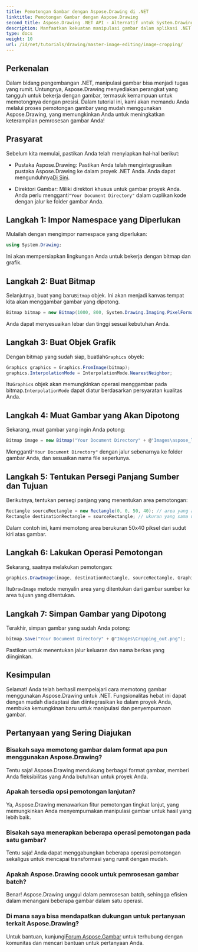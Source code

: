 ```yaml
---
title: Pemotongan Gambar dengan Aspose.Drawing di .NET
linktitle: Pemotongan Gambar dengan Aspose.Drawing
second_title: Aspose.Drawing .NET API - Alternatif untuk System.Drawing.Common
description: Manfaatkan kekuatan manipulasi gambar dalam aplikasi .NET Anda dengan panduan langkah demi langkah untuk memotong gambar menggunakan Aspose.Drawing. Tutorial ini mencakup semua yang perlu Anda ketahui, mulai dari membuat Bitmap hingga menyimpan gambar hasil pemotongan akhir.
type: docs
weight: 10
url: /id/net/tutorials/drawing/master-image-editing/image-cropping/
---
```

## Perkenalan

Dalam bidang pengembangan .NET, manipulasi gambar bisa menjadi tugas yang rumit. Untungnya, Aspose.Drawing menyediakan perangkat yang tangguh untuk bekerja dengan gambar, termasuk kemampuan untuk memotongnya dengan presisi. Dalam tutorial ini, kami akan memandu Anda melalui proses pemotongan gambar yang mudah menggunakan Aspose.Drawing, yang memungkinkan Anda untuk meningkatkan keterampilan pemrosesan gambar Anda!

## Prasyarat

Sebelum kita memulai, pastikan Anda telah menyiapkan hal-hal berikut:

- Pustaka Aspose.Drawing: Pastikan Anda telah mengintegrasikan pustaka Aspose.Drawing ke dalam proyek .NET Anda. Anda dapat mengunduhnya[Di Sini](https://releases.aspose.com/drawing/net/).
  
-  Direktori Gambar: Miliki direktori khusus untuk gambar proyek Anda. Anda perlu mengganti`"Your Document Directory"` dalam cuplikan kode dengan jalur ke folder gambar Anda.

## Langkah 1: Impor Namespace yang Diperlukan

Mulailah dengan mengimpor namespace yang diperlukan:

```csharp
using System.Drawing;
```

Ini akan mempersiapkan lingkungan Anda untuk bekerja dengan bitmap dan grafik.

## Langkah 2: Buat Bitmap

 Selanjutnya, buat yang baru`Bitmap` objek. Ini akan menjadi kanvas tempat kita akan menggambar gambar yang dipotong.

```csharp
Bitmap bitmap = new Bitmap(1000, 800, System.Drawing.Imaging.PixelFormat.Format32bppPArgb);
```

Anda dapat menyesuaikan lebar dan tinggi sesuai kebutuhan Anda.

## Langkah 3: Buat Objek Grafik

 Dengan bitmap yang sudah siap, buatlah`Graphics` obyek:

```csharp
Graphics graphics = Graphics.FromImage(bitmap);
graphics.InterpolationMode = InterpolationMode.NearestNeighbor;
```

 Itu`Graphics` objek akan memungkinkan operasi menggambar pada bitmap.`InterpolationMode` dapat diatur berdasarkan persyaratan kualitas Anda.

## Langkah 4: Muat Gambar yang Akan Dipotong

Sekarang, muat gambar yang ingin Anda potong:

```csharp
Bitmap image = new Bitmap("Your Document Directory" + @"Images\aspose_logo.png");
```

 Mengganti`"Your Document Directory"` dengan jalur sebenarnya ke folder gambar Anda, dan sesuaikan nama file seperlunya.

## Langkah 5: Tentukan Persegi Panjang Sumber dan Tujuan

Berikutnya, tentukan persegi panjang yang menentukan area pemotongan:

```csharp
Rectangle sourceRectangle = new Rectangle(0, 0, 50, 40); // area yang akan dipotong
Rectangle destinationRectangle = sourceRectangle; // ukuran yang sama untuk tujuan
```

Dalam contoh ini, kami memotong area berukuran 50x40 piksel dari sudut kiri atas gambar.

## Langkah 6: Lakukan Operasi Pemotongan

Sekarang, saatnya melakukan pemotongan:

```csharp
graphics.DrawImage(image, destinationRectangle, sourceRectangle, GraphicsUnit.Pixel);
```

 Itu`DrawImage` metode menyalin area yang ditentukan dari gambar sumber ke area tujuan yang ditentukan.

## Langkah 7: Simpan Gambar yang Dipotong

Terakhir, simpan gambar yang sudah Anda potong:

```csharp
bitmap.Save("Your Document Directory" + @"Images\Cropping_out.png");
```

Pastikan untuk menentukan jalur keluaran dan nama berkas yang diinginkan.

## Kesimpulan

Selamat! Anda telah berhasil mempelajari cara memotong gambar menggunakan Aspose.Drawing untuk .NET. Fungsionalitas hebat ini dapat dengan mudah diadaptasi dan diintegrasikan ke dalam proyek Anda, membuka kemungkinan baru untuk manipulasi dan penyempurnaan gambar.

## Pertanyaan yang Sering Diajukan

### Bisakah saya memotong gambar dalam format apa pun menggunakan Aspose.Drawing?

Tentu saja! Aspose.Drawing mendukung berbagai format gambar, memberi Anda fleksibilitas yang Anda butuhkan untuk proyek Anda.

### Apakah tersedia opsi pemotongan lanjutan?

Ya, Aspose.Drawing menawarkan fitur pemotongan tingkat lanjut, yang memungkinkan Anda menyempurnakan manipulasi gambar untuk hasil yang lebih baik.

### Bisakah saya menerapkan beberapa operasi pemotongan pada satu gambar?

Tentu saja! Anda dapat menggabungkan beberapa operasi pemotongan sekaligus untuk mencapai transformasi yang rumit dengan mudah.

### Apakah Aspose.Drawing cocok untuk pemrosesan gambar batch?

Benar! Aspose.Drawing unggul dalam pemrosesan batch, sehingga efisien dalam menangani beberapa gambar dalam satu operasi.

### Di mana saya bisa mendapatkan dukungan untuk pertanyaan terkait Aspose.Drawing?

Untuk bantuan, kunjungi[Forum Aspose.Gambar](https://forum.aspose.com/c/diagram/17) untuk terhubung dengan komunitas dan mencari bantuan untuk pertanyaan Anda.